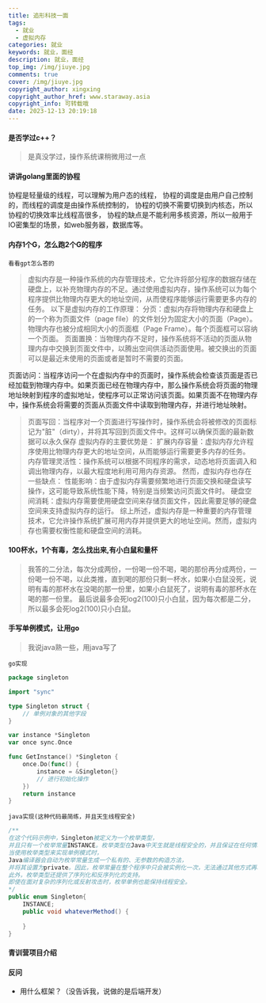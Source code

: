 ```yaml
---
title: 追形科技一面
tags:
  - 就业
  - 虚拟内存
categories: 就业
keywords: 就业，面经
description: 就业，面经
top_img: /img/jiuye.jpg
comments: true
cover: /img/jiuye.jpg
copyright_author: xingxing
copyright_author_href: www.staraway.asia
copyright_info: 可转载哦
date: 2023-12-13 20:19:18
---
```


#### 是否学过c++？

> 是真没学过，操作系统课稍微用过一点

#### 讲讲golang里面的协程

>
协程是轻量级的线程，可以理解为用户态的线程，
协程的调度是由用户自己控制的，而线程的调度是由操作系统控制的，
协程的切换不需要切换到内核态，所以协程的切换效率比线程高很多，
协程的缺点是不能利用多核资源，所以一般用于IO密集型的场景，如web服务器，数据库等。

#### 内存1个G，怎么跑2个G的程序

`看看gpt怎么答的`

> 虚拟内存是一种操作系统的内存管理技术，它允许将部分程序的数据存储在硬盘上，以补充物理内存的不足。通过使用虚拟内存，操作系统可以为每个程序提供比物理内存更大的地址空间，从而使程序能够运行需要更多内存的任务。
> 以下是虚拟内存的工作原理：
> 分页：虚拟内存将物理内存和硬盘上的一个称为页面文件（page file）的文件划分为固定大小的页面（Page）。物理内存也被分成相同大小的页面框（Page
> Frame）。每个页面框可以容纳一个页面。
> 页面置换：当物理内存不足时，操作系统将不活动的页面从物理内存中交换到页面文件中，以腾出空间供活动页面使用。被交换出的页面可以是最近未使用的页面或者是暂时不需要的页面。
>
页面访问：当程序访问一个在虚拟内存中的页面时，操作系统会检查该页面是否已经加载到物理内存中。如果页面已经在物理内存中，那么操作系统会将页面的物理地址映射到程序的虚拟地址，使程序可以正常访问该页面。如果页面不在物理内存中，操作系统会将需要的页面从页面文件中读取到物理内存，并进行地址映射。
> 页面写回：当程序对一个页面进行写操作时，操作系统会将被修改的页面标记为"脏"（dirty），并将其写回到页面文件中。这样可以确保页面的最新数据可以永久保存
> 虚拟内存的主要优势是：
> 扩展内存容量：虚拟内存允许程序使用比物理内存更大的地址空间，从而能够运行需要更多内存的任务。
> 内存管理灵活性：操作系统可以根据不同程序的需求，动态地将页面调入和调出物理内存，以最大程度地利用可用内存资源。
> 然而，虚拟内存也存在一些缺点：
> 性能影响：由于虚拟内存需要频繁地进行页面交换和硬盘读写操作，这可能导致系统性能下降，特别是当频繁访问页面文件时。
> 硬盘空间消耗：虚拟内存需要使用硬盘空间来存储页面文件，因此需要足够的硬盘空间来支持虚拟内存的运行。
> 综上所述，虚拟内存是一种重要的内存管理技术，它允许操作系统扩展可用内存并提供更大的地址空间。然而，虚拟内存也需要权衡性能和硬盘空间的消耗。

#### 100杯水，1个有毒，怎么找出来,有小白鼠和量杯

> 我答的二分法，每次分成两份，一份喝一份不喝，喝的那份再分成两份，一份喝一份不喝，以此类推，直到喝的那份只剩一杯水，如果小白鼠没死，说明有毒的那杯水在没喝的那一份里，如果小白鼠死了，说明有毒的那杯水在喝的那一份里。
> 最后说最多会死log2(100)只小白鼠，因为每次都是二分，所以最多会死log2(100)只小白鼠。

#### 手写单例模式，让用go

> 我说java熟一些，用java写了

`go实现`

```go
package singleton

import "sync"

type Singleton struct {
	// 单例对象的其他字段
}

var instance *Singleton
var once sync.Once

func GetInstance() *Singleton {
	once.Do(func() {
		instance = &Singleton{}
		// 进行初始化操作
	})
	return instance
}
```

`java实现(这种代码最简练，并且天生线程安全)`

```java
/**
在这个代码示例中，Singleton被定义为一个枚举类型，
并且只有一个枚举常量INSTANCE。枚举类型在Java中天生就是线程安全的，并且保证在任何情况下都只会有一个实例存在。
当使用枚举类型来实现单例模式时，
Java编译器会自动为枚举常量生成一个私有的、无参数的构造方法，
并将其设置为private。因此，枚举常量在整个程序中只会被实例化一次，无法通过其他方式再次实例化。
此外，枚举类型还提供了序列化和反序列化的支持。
即使在面对复杂的序列化或反射攻击时，枚举单例也能保持线程安全。
*/
public enum Singleton{
    INSTANCE;
    public void whateverMethod() {
        
    }
}
```

#### 青训营项目介绍


#### 反问
- 用什么框架？（没告诉我，说做的是后端开发）